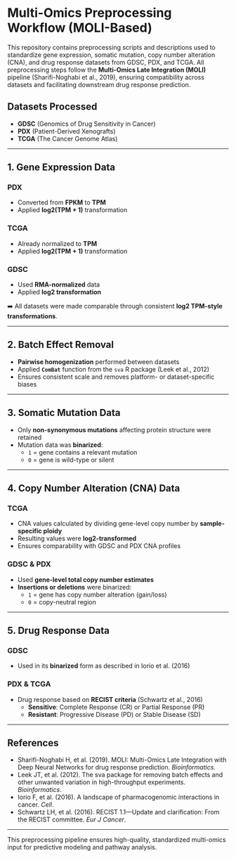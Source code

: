 # Multi-Omics Preprocessing Workflow (MOLI-Based)

This repository contains preprocessing scripts and descriptions used to standardize gene expression, somatic mutation, copy number alteration (CNA), and drug response datasets from GDSC, PDX, and TCGA. All preprocessing steps follow the **Multi-Omics Late Integration (MOLI)** pipeline (Sharifi-Noghabi et al., 2019), ensuring compatibility across datasets and facilitating downstream drug response prediction.

## Datasets Processed

- **GDSC** (Genomics of Drug Sensitivity in Cancer)
- **PDX** (Patient-Derived Xenografts)
- **TCGA** (The Cancer Genome Atlas)

---

## 1. Gene Expression Data

### PDX
- Converted from **FPKM** to **TPM**
- Applied **log2(TPM + 1)** transformation

### TCGA
- Already normalized to **TPM**
- Applied **log2(TPM + 1)** transformation

### GDSC
- Used **RMA-normalized** data
- Applied **log2 transformation**

➡️ All datasets were made comparable through consistent **log2 TPM-style transformations**.

---

## 2. Batch Effect Removal

- **Pairwise homogenization** performed between datasets
- Applied **`ComBat`** function from the `sva` R package (Leek et al., 2012)
- Ensures consistent scale and removes platform- or dataset-specific biases

---

## 3. Somatic Mutation Data

- Only **non-synonymous mutations** affecting protein structure were retained
- Mutation data was **binarized**:
  - `1` = gene contains a relevant mutation
  - `0` = gene is wild-type or silent

---

## 4. Copy Number Alteration (CNA) Data

### TCGA
- CNA values calculated by dividing gene-level copy number by **sample-specific ploidy**
- Resulting values were **log2-transformed**
- Ensures comparability with GDSC and PDX CNA profiles

### GDSC & PDX
- Used **gene-level total copy number estimates**
- **Insertions or deletions** were binarized:
  - `1` = gene has copy number alteration (gain/loss)
  - `0` = copy-neutral region

---

## 5. Drug Response Data

### GDSC
- Used in its **binarized** form as described in Iorio et al. (2016)

### PDX & TCGA
- Drug response based on **RECIST criteria** (Schwartz et al., 2016)
  - **Sensitive**: Complete Response (CR) or Partial Response (PR)
  - **Resistant**: Progressive Disease (PD) or Stable Disease (SD)

---

## References

- Sharifi-Noghabi H, et al. (2019). MOLI: Multi-Omics Late Integration with Deep Neural Networks for drug response prediction. *Bioinformatics*.
- Leek JT, et al. (2012). The sva package for removing batch effects and other unwanted variation in high-throughput experiments. *Bioinformatics*.
- Iorio F, et al. (2016). A landscape of pharmacogenomic interactions in cancer. *Cell*.
- Schwartz LH, et al. (2016). RECIST 1.1—Update and clarification: From the RECIST committee. *Eur J Cancer*.

---


This preprocessing pipeline ensures high-quality, standardized multi-omics input for predictive modeling and pathway analysis.
